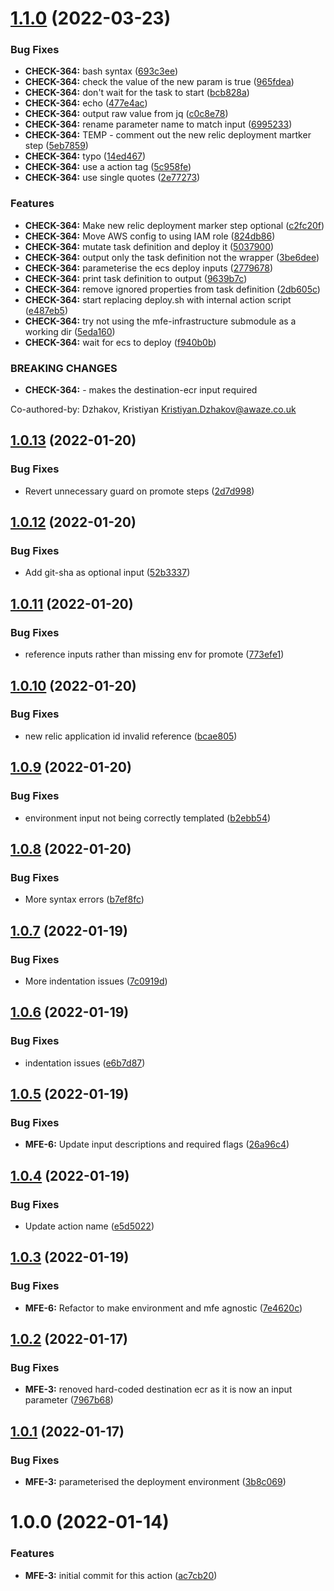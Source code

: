 # [1.1.0](https://github.com/awazevr/mfe-deploy-action/compare/v1.0.13...v1.1.0) (2022-03-23)


### Bug Fixes

* **CHECK-364:** bash syntax ([693c3ee](https://github.com/awazevr/mfe-deploy-action/commit/693c3eeb1fb72ff2dc041e2fa8b0900c2dcd3e3c))
* **CHECK-364:** check the value of the new param is true ([965fdea](https://github.com/awazevr/mfe-deploy-action/commit/965fdeaf3f3b902c07bf401248322e79ed119991))
* **CHECK-364:** don't wait for the task to start ([bcb828a](https://github.com/awazevr/mfe-deploy-action/commit/bcb828acf870d25b34b707ff0cca7b5cfeb2ef54))
* **CHECK-364:** echo ([477e4ac](https://github.com/awazevr/mfe-deploy-action/commit/477e4aca6dc8e598288a10abe3e28dd98958502b))
* **CHECK-364:** output raw value from jq ([c0c8e78](https://github.com/awazevr/mfe-deploy-action/commit/c0c8e78eeaad27efe2a90b3e644fda791d811050))
* **CHECK-364:** rename parameter name to match input ([6995233](https://github.com/awazevr/mfe-deploy-action/commit/699523396953de771b93d6d052342684e7cd71f5))
* **CHECK-364:** TEMP - comment out the new relic deployment martker step ([5eb7859](https://github.com/awazevr/mfe-deploy-action/commit/5eb78596ca8a7f508f5790b08bf2efe2c1c29f31))
* **CHECK-364:** typo ([14ed467](https://github.com/awazevr/mfe-deploy-action/commit/14ed46732d458153be1b1a37b7d66ddb20a72487))
* **CHECK-364:** use a action tag ([5c958fe](https://github.com/awazevr/mfe-deploy-action/commit/5c958fef81a847e3c128ca2b7ad0ef436662981e))
* **CHECK-364:** use single quotes ([2e77273](https://github.com/awazevr/mfe-deploy-action/commit/2e77273e56de2fd617afc7aef6c94b4f805edd72))


### Features

* **CHECK-364:** Make new relic deployment marker step optional ([c2fc20f](https://github.com/awazevr/mfe-deploy-action/commit/c2fc20f1ab44686da8749a3bb1ff3cb7ff44f71c))
* **CHECK-364:** Move AWS config to using IAM role ([824db86](https://github.com/awazevr/mfe-deploy-action/commit/824db86fb40ad664d6f5a503c36347a8504d9b8b))
* **CHECK-364:** mutate task definition and deploy it ([5037900](https://github.com/awazevr/mfe-deploy-action/commit/50379004c69d70925031c2e4b828a8f5ff7059d7))
* **CHECK-364:** output only the task definition not the wrapper ([3be6dee](https://github.com/awazevr/mfe-deploy-action/commit/3be6deef2b1c3c6b091ba1c3decb911967114edf))
* **CHECK-364:** parameterise the ecs deploy inputs ([2779678](https://github.com/awazevr/mfe-deploy-action/commit/2779678fca3fdad5424b4a2b370de0b9d38074bb))
* **CHECK-364:** print task definition to output ([9639b7c](https://github.com/awazevr/mfe-deploy-action/commit/9639b7cf31cdf49859756551e3da46598e5cb602))
* **CHECK-364:** remove ignored properties from task definition ([2db605c](https://github.com/awazevr/mfe-deploy-action/commit/2db605c14c85eeef566bc4c6f9866163b67f8406))
* **CHECK-364:** start replacing deploy.sh with internal action script ([e487eb5](https://github.com/awazevr/mfe-deploy-action/commit/e487eb531fad0ea61f79741c87955881663f4c1b))
* **CHECK-364:** try not using the mfe-infrastructure submodule as a working dir ([5eda160](https://github.com/awazevr/mfe-deploy-action/commit/5eda160a26570f60066235200c893aa7fd58692b))
* **CHECK-364:** wait for ecs to deploy ([f940b0b](https://github.com/awazevr/mfe-deploy-action/commit/f940b0ba7a8effd807b31dcf1ddc09ef51a259fa))


### BREAKING CHANGES

* **CHECK-364:** - makes the destination-ecr input required

Co-authored-by: Dzhakov, Kristiyan <Kristiyan.Dzhakov@awaze.co.uk>

## [1.0.13](https://github.com/awazevr/mfe-deploy-action/compare/v1.0.12...v1.0.13) (2022-01-20)


### Bug Fixes

* Revert unnecessary guard on promote steps ([2d7d998](https://github.com/awazevr/mfe-deploy-action/commit/2d7d9988de1e39bb6a2a289cf3196b6b5e030e33))

## [1.0.12](https://github.com/awazevr/mfe-deploy-action/compare/v1.0.11...v1.0.12) (2022-01-20)


### Bug Fixes

* Add git-sha as optional input ([52b3337](https://github.com/awazevr/mfe-deploy-action/commit/52b33373cc8a00c46953297fc1b891aea26c5419))

## [1.0.11](https://github.com/awazevr/mfe-deploy-action/compare/v1.0.10...v1.0.11) (2022-01-20)


### Bug Fixes

* reference inputs rather than missing env for promote ([773efe1](https://github.com/awazevr/mfe-deploy-action/commit/773efe1eb165335cdc773afa2eab53b06e94ec0d))

## [1.0.10](https://github.com/awazevr/mfe-deploy-action/compare/v1.0.9...v1.0.10) (2022-01-20)


### Bug Fixes

* new relic application id invalid reference ([bcae805](https://github.com/awazevr/mfe-deploy-action/commit/bcae80587562144892c55a1b2f4f6e958da8edab))

## [1.0.9](https://github.com/awazevr/mfe-deploy-action/compare/v1.0.8...v1.0.9) (2022-01-20)


### Bug Fixes

* environment input not being correctly templated ([b2ebb54](https://github.com/awazevr/mfe-deploy-action/commit/b2ebb5423a17f449def237fd3c93a7c5ca970157))

## [1.0.8](https://github.com/awazevr/mfe-deploy-action/compare/v1.0.7...v1.0.8) (2022-01-20)


### Bug Fixes

* More syntax errors ([b7ef8fc](https://github.com/awazevr/mfe-deploy-action/commit/b7ef8fc43f39d21452ca47fff9f65701985a5d62))

## [1.0.7](https://github.com/awazevr/mfe-deploy-action/compare/v1.0.6...v1.0.7) (2022-01-19)


### Bug Fixes

* More indentation issues ([7c0919d](https://github.com/awazevr/mfe-deploy-action/commit/7c0919dff8109d9f8e4d99363ed3102bd6ab2aa8))

## [1.0.6](https://github.com/awazevr/mfe-deploy-action/compare/v1.0.5...v1.0.6) (2022-01-19)


### Bug Fixes

* indentation issues ([e6b7d87](https://github.com/awazevr/mfe-deploy-action/commit/e6b7d876dbeb178c8caa8727dc81d792c5d3e4dc))

## [1.0.5](https://github.com/awazevr/mfe-deploy-action/compare/v1.0.4...v1.0.5) (2022-01-19)


### Bug Fixes

* **MFE-6:** Update input descriptions and required flags ([26a96c4](https://github.com/awazevr/mfe-deploy-action/commit/26a96c430fd0511833c9d3c385cf982d1f8116aa))

## [1.0.4](https://github.com/awazevr/mfe-deploy-action/compare/v1.0.3...v1.0.4) (2022-01-19)


### Bug Fixes

* Update action name ([e5d5022](https://github.com/awazevr/mfe-deploy-action/commit/e5d5022036ff22b85f9b10c7a922ee9d7b0cce00))

## [1.0.3](https://github.com/awazevr/mfe-deploy-pprd-action/compare/v1.0.2...v1.0.3) (2022-01-19)


### Bug Fixes

* **MFE-6:** Refactor to make environment and mfe agnostic ([7e4620c](https://github.com/awazevr/mfe-deploy-pprd-action/commit/7e4620cfab08b72b0bb46a09f0ad9b5823e2d100))

## [1.0.2](https://github.com/awazevr/mfe-deploy-pprd-action/compare/v1.0.1...v1.0.2) (2022-01-17)


### Bug Fixes

* **MFE-3:** renoved hard-coded destination ecr as it is now an input parameter ([7967b68](https://github.com/awazevr/mfe-deploy-pprd-action/commit/7967b682dd2c8b9c73f0c60d48a5ce79f71c2428))

## [1.0.1](https://github.com/awazevr/mfe-deploy-pprd-action/compare/v1.0.0...v1.0.1) (2022-01-17)


### Bug Fixes

* **MFE-3:** parameterised the deployment environment ([3b8c069](https://github.com/awazevr/mfe-deploy-pprd-action/commit/3b8c069e4eac717613ddd46e2af5c5ace6bfcc1a))

# 1.0.0 (2022-01-14)


### Features

* **MFE-3:** initial commit for this action ([ac7cb20](https://github.com/awazevr/mfe-deploy-pprd-action/commit/ac7cb200d2ef6e5dfe97a55be540b3114d3ca30c))
